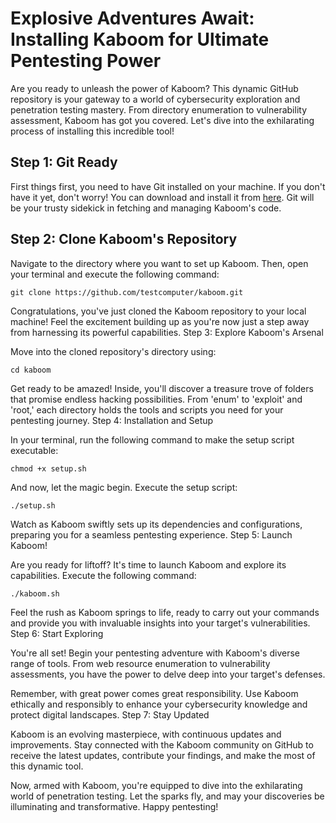 # Explosive Adventures Await: Installing Kaboom for Ultimate Pentesting Power

Are you ready to unleash the power of Kaboom? This dynamic GitHub repository is your gateway to a world of cybersecurity exploration and penetration testing mastery. From directory enumeration to vulnerability assessment, Kaboom has got you covered. Let's dive into the exhilarating process of installing this incredible tool!

## Step 1: Git Ready

First things first, you need to have Git installed on your machine. If you don't have it yet, don't worry! You can download and install it from [here](https://git-scm.com/downloads). Git will be your trusty sidekick in fetching and managing Kaboom's code.

## Step 2: Clone Kaboom's Repository

Navigate to the directory where you want to set up Kaboom. Then, open your terminal and execute the following command:


    git clone https://github.com/testcomputer/kaboom.git


Congratulations, you've just cloned the Kaboom repository to your local machine! Feel the excitement building up as you're now just a step away from harnessing its powerful capabilities.
Step 3: Explore Kaboom's Arsenal

Move into the cloned repository's directory using:


    
    cd kaboom

Get ready to be amazed! Inside, you'll discover a treasure trove of folders that promise endless hacking possibilities. From 'enum' to 'exploit' and 'root,' each directory holds the tools and scripts you need for your pentesting journey.
Step 4: Installation and Setup

In your terminal, run the following command to make the setup script executable:

    
    chmod +x setup.sh

And now, let the magic begin. Execute the setup script:

    
    ./setup.sh

Watch as Kaboom swiftly sets up its dependencies and configurations, preparing you for a seamless pentesting experience.
Step 5: Launch Kaboom!

Are you ready for liftoff? It's time to launch Kaboom and explore its capabilities. Execute the following command:
    
    ./kaboom.sh

Feel the rush as Kaboom springs to life, ready to carry out your commands and provide you with invaluable insights into your target's vulnerabilities.
Step 6: Start Exploring

You're all set! Begin your pentesting adventure with Kaboom's diverse range of tools. From web resource enumeration to vulnerability assessments, you have the power to delve deep into your target's defenses.

Remember, with great power comes great responsibility. Use Kaboom ethically and responsibly to enhance your cybersecurity knowledge and protect digital landscapes.
Step 7: Stay Updated

Kaboom is an evolving masterpiece, with continuous updates and improvements. Stay connected with the Kaboom community on GitHub to receive the latest updates, contribute your findings, and make the most of this dynamic tool.

Now, armed with Kaboom, you're equipped to dive into the exhilarating world of penetration testing. Let the sparks fly, and may your discoveries be illuminating and transformative. Happy pentesting!


